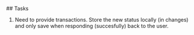 ## Tasks

1. Need to provide transactions. Store the new status locally (in changes) and only save when responding (succesfully) back to the user.